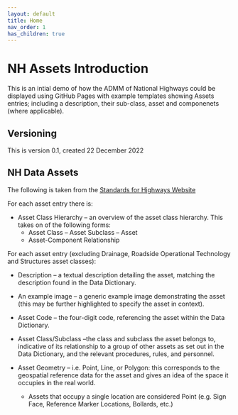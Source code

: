 ```yaml
---
layout: default
title: Home
nav_order: 1
has_children: true
---
```


# NH Assets Introduction

This is an intial demo of how the ADMM of National Highways could be displayed using GitHub Pages with example templates showing Assets entries; including a description, their sub-class, asset and componenets (where applicable).

## Versioning

This is version 0.1, created 22 December 2022

## NH Data Assets 

The following is taken from the [Standards for Highways Website](https://standardsforhighways.co.uk/ha/standards/admm/index.htm)

For each asset entry there is:

- Asset Class Hierarchy – an overview of the asset class hierarchy. This takes on of the following forms:
    - Asset Class – Asset Subclass – Asset
    - Asset-Component Relationship

For each asset entry (excluding Drainage, Roadside Operational Technology and Structures asset classes):

- Description – a textual description detailing the asset, matching the description found in the Data Dictionary.

- An example image – a generic example image demonstrating the asset (this may be further highlighted to specify the asset in context).

- Asset Code – the four-digit code, referencing the asset within the Data Dictionary.

- Asset Class/Subclass –the class and subclass the asset belongs to, indicative of its relationship to a group of other assets as set out in the Data Dictionary, and the relevant procedures, rules, and personnel.

- Asset Geometry – i.e. Point, Line, or Polygon: this corresponds to the geospatial reference data for the asset and gives an idea of the space it occupies in the real world.
    - Assets that occupy a single location are considered Point (e.g. Sign Face, Reference Marker Locations, Bollards, etc.)

